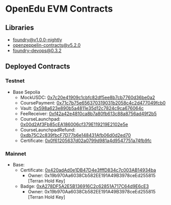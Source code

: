 # OpenEdu EVM Contracts

## Libraries
- foundry@v1.0.0-nightly
- openzeppelin-contracts@v5.2.0
- foundry-devops@0.3.2

## Deployed Contracts
### Testnet
- Base Sepolia
  - MockUSDC: [0x7c20e41909c1cbfc82df5ee8b7cb7760d36be0a2](https://sepolia.basescan.org/address/0x7c20e41909c1cbfc82df5ee8b7cb7760d36be0a2)
  - CoursePayment: [0x71c7b75e656370319031b2058c4c2d477049fcb0](https://sepolia.basescan.org/address/0x71c7b75e656370319031b2058c4c2d477049fcb0)
  - Vault: [0x598a623e890b5a4811e35d12c7824c9ca676064c](https://sepolia.basescan.org/address/0x598a623e890b5a4811e35d12c7824c9ca676064c)
  - FeeReceiver: [0xf42a42e4810ca8b7a80fb613c88a8756ad49f2b5](https://sepolia.basescan.org/address/0xf42a42e4810ca8b7a80fb613c88a8756ad49f2b5)
  - CourseLaunchpad: [0x00d2Af3Fb85cEA186006cf379E119219E2102e5e](https://sepolia.basescan.org/address/0x00d2af3fb85cea186006cf379e119219e2102e5e)
  - CourseLaunchpadRefund: [0xdb75C2c839fbcF7D77b6e148431Afb06d0d2ed70](https://sepolia.basescan.org/address/0xdb75c2c839fbcf7d77b6e148431afb06d0d2ed70)
  - Certificate: [0x0f61205637d02a0799d981a4d9547751a74fb9fc](https://sepolia.basescan.org/address/0x0f61205637d02a0799d981a4d9547751a74fb9fc)
  
### Mainnet

- Base:
  - Certificate: [0x420adAd0e1DB47D4e3fffD834c7c003AB14934ba](https://basescan.org/address/0x420adAd0e1DB47D4e3fffD834c7c003AB14934ba)
    - Owner: 0x19b970Aa6038Cb582EE191A49B3978ceEd255815 [Terran Hold Key]
  - Badge: [0xA278DF5A2E5B136916C2c62851A717C64d9E6cE3](https://basescan.org/address/0xA278DF5A2E5B136916C2c62851A717C64d9E6cE3)
    - Owner: 0x19b970Aa6038Cb582EE191A49B3978ceEd255815 [Terran Hold Key]
    